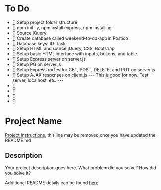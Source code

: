# To Do
- [] Setup project folder structure
- [] npm init -y, npm install express, npm install pg
- [] Source jQuery
- [] Create database called weekend-to-do-app in Postico
- [] Database keys: ID, Task
- [] Setup HTML and source jQuery, CSS, Bootstrap
- [] Setup basic HTML interface with inputs, buttons, and table.
- [] Setup Express server on server.js
- [] Setup PG on server.js
- [] Setup Express routes for GET, POST, DELETE, and PUT on server.js
- [] Setup AJAX responses on client.js
--- This is good for now. Test server, localhost, etc. ---
- []
- []
- []
- []

# Project Name

[Project Instructions](./INSTRUCTIONS.md), this line may be removed once you have updated the README.md

## Description

Your project description goes here. What problem did you solve? How did you solve it?

Additional README details can be found [here](https://github.com/PrimeAcademy/readme-template/blob/master/README.md).
